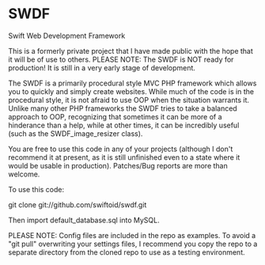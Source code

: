 SWDF
====

Swift Web Development Framework

This is a formerly private project that I have made public with the hope that it will be of use to others. PLEASE NOTE: The SWDF is NOT ready for production! It is still in a very early stage of development.

The SWDF is a primarily procedural style MVC PHP framework which allows you to quickly and simply create websites. While much of the code is in the procedural style, it is not afraid to use OOP when the situation warrants it. Unlike many other PHP frameworks the SWDF tries to take a balanced approach to OOP, recognizing that sometimes it can be more of a hinderance than a help, while at other times, it can be incredibly useful (such as the SWDF_image_resizer class).

You are free to use this code in any of your projects (although I don't recommend it at present, as it is still unfinished even to a state where it would be usable in production). Patches/Bug reports are more than welcome.

To use this code: 

git clone git://github.com/swiftoid/swdf.git

Then import default_database.sql into MySQL.

PLEASE NOTE: Config files are included in the repo as examples. To avoid a "git pull" overwriting your settings files, I recommend you copy the repo to a separate directory from the cloned repo to use as a testing environment.
